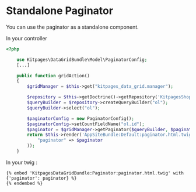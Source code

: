 Standalone Paginator
====================

You can use the paginator as a standalone component.

In your controller

```php
<?php

    use Kitpages\DataGridBundle\Model\PaginatorConfig;
    [...]

    public function gridAction()
    {
        $gridManager = $this->get("kitpages_data_grid.manager");

        $repository = $this->getDoctrine()->getRepository('KitpagesShopBundle:OrderLine');
        $queryBuilder = $repository->createQueryBuilder("ol");
        $queryBuilder->select("ol");

        $paginatorConfig = new PaginatorConfig();
        $paginatorConfig->setCountFieldName("ol.id");
        $paginator = $gridManager->getPaginator($queryBuilder, $paginatorConfig, $this->getRequest());
        return $this->render('AppSiteBundle:Default:paginator.html.twig', array(
            "paginator" => $paginator
        ));
    }
```

In your twig :

    {% embed 'KitpagesDataGridBundle:Paginator:paginator.html.twig' with {'paginator': paginator} %}
    {% endembed %}

